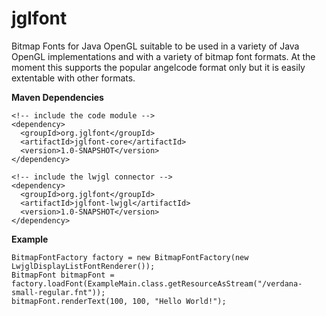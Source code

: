 jglfont
=======

Bitmap Fonts for Java OpenGL suitable to be used in a variety of Java OpenGL implementations and with a variety of
bitmap font formats. At the moment this supports the popular angelcode format only but it is easily extentable with
other formats.

**Maven Dependencies**

    <!-- include the code module -->
    <dependency>
      <groupId>org.jglfont</groupId>
      <artifactId>jglfont-core</artifactId>
      <version>1.0-SNAPSHOT</version>
    </dependency>

    <!-- include the lwjgl connector -->
    <dependency>
      <groupId>org.jglfont</groupId>
      <artifactId>jglfont-lwjgl</artifactId>
      <version>1.0-SNAPSHOT</version>
    </dependency>

**Example**
    
    BitmapFontFactory factory = new BitmapFontFactory(new LwjglDisplayListFontRenderer());
    BitmapFont bitmapFont = factory.loadFont(ExampleMain.class.getResourceAsStream("/verdana-small-regular.fnt"));
    bitmapFont.renderText(100, 100, "Hello World!");